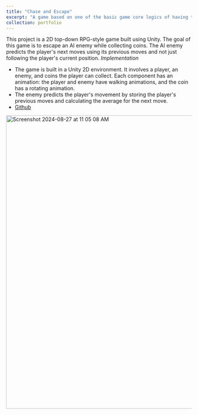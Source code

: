 ```yaml
---
title: "Chase and Escape"
excerpt: "A game based on one of the basic game core logics of having to collect items while avoiding an AI enemy"
collection: portfolio
---
```


This project is a 2D top-down RPG-style game built using Unity. The goal of this game is to escape an AI enemy while collecting coins. The AI enemy predicts the player's next moves using its previous moves and not just following the player's current position. 
*Implementation*
  - The game is built in a Unity 2D environment. It involves a player, an enemy, and coins the player can collect.  Each component has an animation: the player and enemy have walking animations, and the coin has a rotating animation.
  - The enemy predicts the player's movement by storing the player's previous moves and calculating the average for the next move.
  - [Github](https://github.com/Prashanthsrn/Chase-and-Escape)


<img width="795" alt="Screenshot 2024-08-27 at 11 05 08 AM" src="https://github.com/user-attachments/assets/6cb43c4f-85d4-4f13-88c1-2c7bddd0048d">
